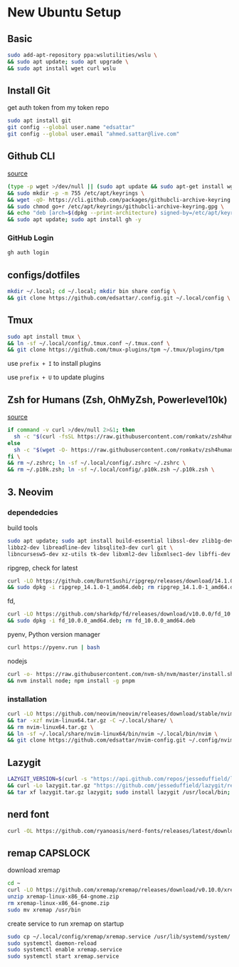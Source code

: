 # New Ubuntu Setup
## Basic

```sh
sudo add-apt-repository ppa:wslutilities/wslu \
&& sudo apt update; sudo apt upgrade \
&& sudo apt install wget curl wslu
```

## Install Git
get auth token from my token repo

```sh
sudo apt install git
git config --global user.name "edsattar"
git config --global user.email "ahmed.sattar@live.com"
```

## Github CLI
[source](https://github.com/cli/cli/blob/trunk/docs/install_linux.md#debian-ubuntu-linux-raspberry-pi-os-apt)
```sh
(type -p wget >/dev/null || (sudo apt update && sudo apt-get install wget -y)) \
&& sudo mkdir -p -m 755 /etc/apt/keyrings \
&& wget -qO- https://cli.github.com/packages/githubcli-archive-keyring.gpg | sudo tee /etc/apt/keyrings/githubcli-archive-keyring.gpg > /dev/null \
&& sudo chmod go+r /etc/apt/keyrings/githubcli-archive-keyring.gpg \
&& echo "deb [arch=$(dpkg --print-architecture) signed-by=/etc/apt/keyrings/githubcli-archive-keyring.gpg] https://cli.github.com/packages stable main" | sudo tee /etc/apt/sources.list.d/github-cli.list > /dev/null \
&& sudo apt update; sudo apt install gh -y
```

### GitHub Login
```sh
gh auth login
```

## configs/dotfiles
```sh
mkdir ~/.local; cd ~/.local; mkdir bin share config \
&& git clone https://github.com/edsattar/.config.git ~/.local/config \
```

## Tmux
```sh
sudo apt install tmux \
&& ln -sf ~/.local/config/.tmux.conf ~/.tmux.conf \
&& git clone https://github.com/tmux-plugins/tpm ~/.tmux/plugins/tpm
```
use `prefix + I` to install plugins

use `prefix + U` to update plugins

## Zsh for Humans (Zsh, OhMyZsh, Powerlevel10k)
[source](https://github.com/romkatv/zsh4humans)

```sh
if command -v curl >/dev/null 2>&1; then
  sh -c "$(curl -fsSL https://raw.githubusercontent.com/romkatv/zsh4humans/v5/install)"
else
  sh -c "$(wget -O- https://raw.githubusercontent.com/romkatv/zsh4humans/v5/install)"
fi \
&& rm ~/.zshrc; ln -sf ~/.local/config/.zshrc ~/.zshrc \
&& rm ~/.p10k.zsh; ln -sf ~/.local/config/.p10k.zsh ~/.p10k.zsh \
```

## 3. Neovim

### dependedcies

build tools
```sh
sudo apt update; sudo apt install build-essential libssl-dev zlib1g-dev \
libbz2-dev libreadline-dev libsqlite3-dev curl git \
libncursesw5-dev xz-utils tk-dev libxml2-dev libxmlsec1-dev libffi-dev liblzma-dev
```

ripgrep, check for latest
```sh
curl -LO https://github.com/BurntSushi/ripgrep/releases/download/14.1.0/ripgrep_14.1.0-1_amd64.deb \
&& sudo dpkg -i ripgrep_14.1.0-1_amd64.deb; rm ripgrep_14.1.0-1_amd64.deb
```

fd,
```sh
curl -LO https://github.com/sharkdp/fd/releases/download/v10.0.0/fd_10.0.0_amd64.deb \
&& sudo dpkg -i fd_10.0.0_amd64.deb; rm fd_10.0.0_amd64.deb
```

pyenv, Python version manager
```sh
curl https://pyenv.run | bash
```

nodejs
```sh
curl -o- https://raw.githubusercontent.com/nvm-sh/nvm/master/install.sh | bash \
&& nvm install node; npm install -g pnpm
```

### installation
```sh
curl -LO https://github.com/neovim/neovim/releases/download/stable/nvim-linux64.tar.gz \
&& tar -xzf nvim-linux64.tar.gz -C ~/.local/share/ \
&& rm nvim-linux64.tar.gz \
&& ln -sf ~/.local/share/nvim-linux64/bin/nvim ~/.local/bin/nvim \
&& git clone https://github.com/edsattar/nvim-config.git ~/.config/nvim
```

## Lazygit
```sh
LAZYGIT_VERSION=$(curl -s "https://api.github.com/repos/jesseduffield/lazygit/releases/latest" | grep -Po '"tag_name": "v\K[^"]*') \
&& curl -Lo lazygit.tar.gz "https://github.com/jesseduffield/lazygit/releases/latest/download/lazygit_${LAZYGIT_VERSION}_Linux_x86_64.tar.gz" \
&& tar xf lazygit.tar.gz lazygit; sudo install lazygit /usr/local/bin; rm lazygit.tar.gz lazygit
```

## nerd font

```sh
curl -OL https://github.com/ryanoasis/nerd-fonts/releases/latest/download/JetBrainsMono.tar.xz
```

## remap CAPSLOCK

download xremap

```sh
cd ~
curl -LO https://github.com/xremap/xremap/releases/download/v0.10.0/xremap-linux-x86_64-gnome.zip
unzip xremap-linux-x86_64-gnome.zip
rm xremap-linux-x86_64-gnome.zip
sudo mv xremap /usr/bin
```

create service to run xremap on startup

```sh
sudo cp ~/.local/config/xremap/xremap.service /usr/lib/systemd/system/
sudo systemctl daemon-reload
sudo systemctl enable xremap.service
sudo systemctl start xremap.service
```
